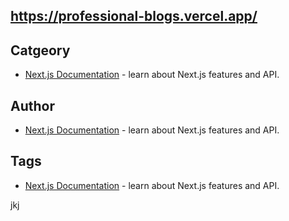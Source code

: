 ## https://professional-blogs.vercel.app/

## Catgeory
- [Next.js Documentation](https://nextjs.org/docs) - learn about Next.js features and API.

## Author
- [Next.js Documentation](https://nextjs.org/docs) - learn about Next.js features and API.

## Tags
- [Next.js Documentation](https://nextjs.org/docs) - learn about Next.js features and API.

jkj